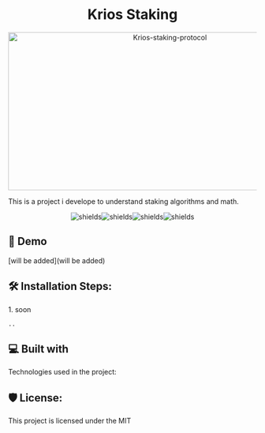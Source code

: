 <h1 align="center" id="title">Krios Staking</h1>

<p align="center"><img src="https://socialify.git.ci/avcisec/Krios-staking-protocol/image?description=1&forks=1&issues=1&language=1&logo=https%3A%2F%2Fraw.githubusercontent.com%2Favcisec%2FKrios-staking-protocol%2Frefs%2Fheads%2Fmain%2FpfY6Ns01.svg&name=1&owner=1&pulls=1&stargazers=1&theme=Light" alt="Krios-staking-protocol" width="640" height="320" /></p>

<p id="description">This is a project i develope to understand staking algorithms and math.</p>

<p align="center"><img src="https://img.shields.io/badge/language-solidity-blue" alt="shields"><img src="https://img.shields.io/badge/getting_started-guide-green" alt="shields"><img src="https://img.shields.io/badge/free_for_non_commercial_use-brightgreen" alt="shields"><img src="https://img.shields.io/badge/Openzeppelin-blue" alt="shields"></p>

<h2>🚀 Demo</h2>

[will be added](will be added)

<h2>🛠️ Installation Steps:</h2>

<p>1. soon</p>

```
..
```

  
  
<h2>💻 Built with</h2>

Technologies used in the project:

<h2>🛡️ License:</h2>

This project is licensed under the MIT
